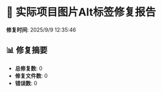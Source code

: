 # 🔧 实际项目图片Alt标签修复报告

**修复时间**: 2025/9/9 12:35:46

## 📊 修复摘要

- **总修复数**: 0
- **修复文件数**: 0
- **错误数**: 0

